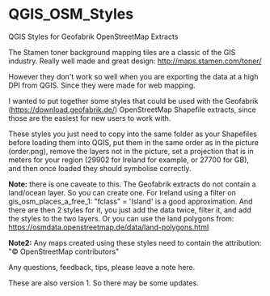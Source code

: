 # QGIS_OSM_Styles
QGIS Styles for Geofabrik OpenStreetMap Extracts

The Stamen toner background mapping tiles are a classic of the GIS industry. Really well made and great design: http://maps.stamen.com/toner/

However they don't work so well when you are exporting the data at a high DPI from QGIS. Since they were made for web mapping.

I wanted to put together some styles that could be used with the Geofabrik (https://download.geofabrik.de/) OpenStreetMap Shapefile extracts, since those are the easiest for new users to work with.

These styles you just need to copy into the same folder as your Shapefiles before loading them into QGIS, put them in the same order as in the picture (order.png), remove the layers not in the picture, set a projection that is in meters for your region (29902 for Ireland for example, or 27700 for GB), and then once loaded they should symbolise correctly.

**Note:** there is one caveate to this. The Geofabrik extracts do not contain a land/ocean layer. So you can create one. For Ireland using a filter on gis_osm_places_a_free_1: "fclass" = 'Island' is a good approximation. And there are then 2 styles for it, you just add the data twice, filter it, and add the styles to the two layers. Or you can use the land polygons from: https://osmdata.openstreetmap.de/data/land-polygons.html

**Note2:** Any maps created using these styles need to contain the attribution: "© OpenStreetMap contributors"

Any questions, feedback, tips, please leave a note here.

These are also version 1. So there may be some updates.
